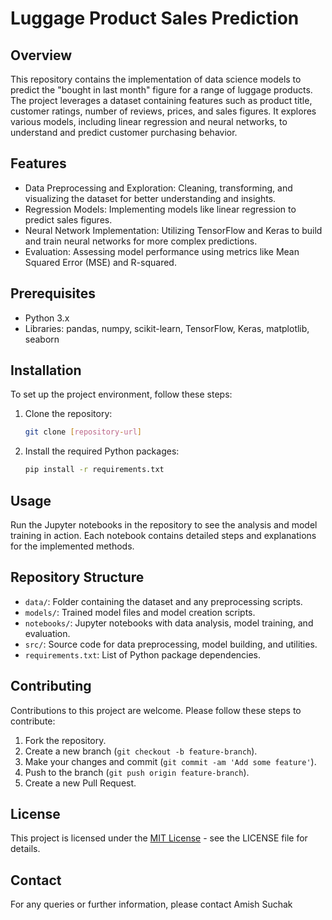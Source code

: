 # Luggage Product Sales Prediction

## Overview
This repository contains the implementation of data science models to predict the "bought in last month" figure for a range of luggage products. The project leverages a dataset containing features such as product title, customer ratings, number of reviews, prices, and sales figures. It explores various models, including linear regression and neural networks, to understand and predict customer purchasing behavior.

## Features
- Data Preprocessing and Exploration: Cleaning, transforming, and visualizing the dataset for better understanding and insights.
- Regression Models: Implementing models like linear regression to predict sales figures.
- Neural Network Implementation: Utilizing TensorFlow and Keras to build and train neural networks for more complex predictions.
- Evaluation: Assessing model performance using metrics like Mean Squared Error (MSE) and R-squared.

## Prerequisites
- Python 3.x
- Libraries: pandas, numpy, scikit-learn, TensorFlow, Keras, matplotlib, seaborn

## Installation
To set up the project environment, follow these steps:

1. Clone the repository:
   ```bash
   git clone [repository-url]
   ```
2. Install the required Python packages:
   ```bash
   pip install -r requirements.txt
   ```

## Usage
Run the Jupyter notebooks in the repository to see the analysis and model training in action. Each notebook contains detailed steps and explanations for the implemented methods.

## Repository Structure
- `data/`: Folder containing the dataset and any preprocessing scripts.
- `models/`: Trained model files and model creation scripts.
- `notebooks/`: Jupyter notebooks with data analysis, model training, and evaluation.
- `src/`: Source code for data preprocessing, model building, and utilities.
- `requirements.txt`: List of Python package dependencies.

## Contributing
Contributions to this project are welcome. Please follow these steps to contribute:

1. Fork the repository.
2. Create a new branch (`git checkout -b feature-branch`).
3. Make your changes and commit (`git commit -am 'Add some feature'`).
4. Push to the branch (`git push origin feature-branch`).
5. Create a new Pull Request.

## License
This project is licensed under the [MIT License](LICENSE.md) - see the LICENSE file for details.

## Contact
For any queries or further information, please contact Amish Suchak 
